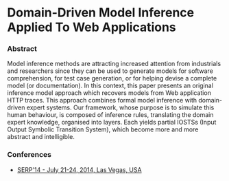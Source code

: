 Domain-Driven Model Inference Applied To Web Applications
=========================================================

### Abstract

Model inference methods are attracting increased attention from industrials and researchers since
they can be used to generate models for software comprehension, for test case generation, or for
helping devise a complete model (or documentation). In this context, this paper presents an original
inference model approach which recovers models from Web application HTTP traces. This approach combines
formal model inference with domain-driven expert systems. Our framework, whose purpose is to simulate
this human behaviour, is composed of inference rules, translating the domain expert knowledge,
organised into layers. Each yields partial IOSTSs (Input Output Symbolic Transition System), which
become more and more abstract and intelligible.

### Conferences

* [SERP'14 - July 21-24, 2014, Las Vegas, USA](http://www.worldacademyofscience.org/worldcomp14/ws/conferences/serp14)
